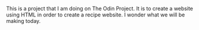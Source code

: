This is a project that I am doing on The Odin Project. It is to create a website using HTML in order to create a recipe website. I wonder what we will be making today.